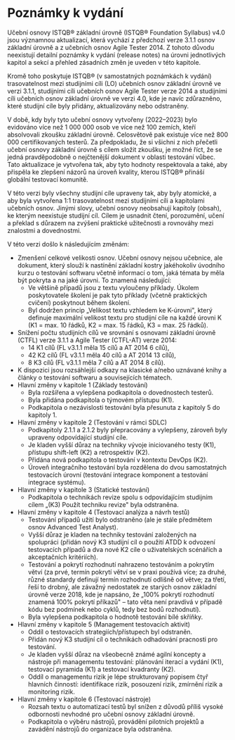 # Poznámky k vydání

Učební osnovy ISTQB® základní úrovně (ISTQB® Foundation Syllabus) v4.0 jsou významnou aktualizací, která vychází z předchozí verze 3.1.1 osnov základní úrovně a z učebních osnov Agile Tester 2014. Z tohoto důvodu neexistují detailní poznámky k vydání (release notes) na úrovni jednotlivých kapitol a sekcí a přehled zásadních změn je uveden v této kapitole.

Kromě toho poskytuje ISTQB® (v samostatných poznámkách k vydání) trasovatelnost mezi studijními cíli (LO) učebních osnov základní úrovně ve verzi 3.1.1, studijními cíli učebních osnov Agile Tester verze 2014 a studijními cíli učebních osnov základní úrovně ve verzi 4.0, kde je navíc zdůrazněno, které studijní cíle byly přidány, aktualizovány nebo odstraněny.

V době, kdy byly tyto učební osnovy vytvořeny (2022–2023) bylo evidováno více než 1 000 000 osob ve více než 100 zemích, kteří absolvovali zkoušku základní úrovně. Celosvětově pak existuje více než 800 000 certifikovaných testerů. Za předpokladu, že si všichni z nich přečetli učební osnovy základní úrovně s cílem složit zkoušku, je možné říct, že se jedná pravděpodobně o nejčtenější dokument v oblasti testování vůbec. Tato aktualizace je vytvořena tak, aby tyto hodnoty respektovala a také, aby přispěla ke zlepšení názorů na úroveň kvality, kterou ISTQB® přináší globální testovací komunitě.

V této verzi byly všechny studijní cíle upraveny tak, aby byly atomické, a aby byla vytvořena 1:1 trasovatelnost mezi studijními cíli a kapitolami učebních osnov. Jinými slovy, učební osnovy neobsahují kapitoly (obsah), ke kterým neexistuje studijní cíl. Cílem je usnadnit čtení, porozumění, učení a překlad s důrazem na zvýšení praktické užitečnosti a rovnováhy mezi znalostmi a dovednostmi.

V této verzi došlo k následujícím změnám:

* Zmenšení celkové velikosti osnov. Učební osnovy nejsou učebnice, ale dokument, který slouží k nastínění základní kostry jakéhokoliv úvodního kurzu o testování softwaru včetně informací o tom, jaká témata by měla být pokryta a na jaké úrovni. To znamená následující:
  * Ve většině případů jsou z textu vyloučeny příklady. Úkolem poskytovatele školení je pak tyto příklady (včetně praktických cvičení) poskytnout během školení.
  * Byl dodržen princip „Velikost textu vzhledem ke K-úrovni", který definuje maximální velikost textu pro studijní cíle na každé úrovni K (K1 = max. 10 řádků, K2 = max. 15 řádků, K3 = max. 25 řádků).
* Snížení počtu studijních cílů ve srovnání s osnovami základní úrovně (CTFL) verze 3.1.1 a Agile Tester (CTFL-AT) verze 2014:
  * 14 K1 cílů (FL v3.1.1 měla 15 cílů a AT 2014 6 cílů),
  * 42 K2 cílů (FL v3.1.1 měla 40 cílů a AT 2014 13 cílů),
  * 8 K3 cílů (FL v3.1.1 měla 7 cílů a AT 2014 8 cílů).
* K dispozici jsou rozsáhlejší odkazy na klasické a/nebo uznávané knihy a články o testování softwaru a souvisejících tématech.
* Hlavní změny v kapitole 1 (Základy testování)
  * Byla rozšířena a vylepšena podkapitola o dovednostech testerů.
  * Byla přidána podkapitola o týmovém přístupu (K1).
  * Podkapitola o nezávislosti testování byla přesunuta z kapitoly 5 do kapitoly 1.
* Hlavní změny v kapitole 2 (Testování v rámci SDLC)
  * Podkapitoly 2.1.1 a 2.1.2 byly přepracovány a vylepšeny, zároveň byly upraveny odpovídající studijní cíle.
  * Je kladen vyšší důraz na techniky vývoje iniciovaného testy (K1), přístupu shift-left (K2) a retrospektiv (K2).
  * Přidána nová podkapitola o testování v kontextu DevOps (K2).
  * Úroveň integračního testování byla rozdělena do dvou samostatných testovacích úrovní (testování integrace komponent a testování integrace systému).
* Hlavní změny v kapitole 3 (Statické testování)
  * Podkapitola o technikách revize spolu s odpovídajícím studijním cílem „(K3) Použít techniku revize" byla odstraněna.
* Hlavní změny v kapitole 4 (Testovací analýza a návrh testů)
  * Testování případů užití bylo odstraněno (ale je stále předmětem osnov Advanced Test Analyst).
  * Vyšší důraz je kladen na techniky testování založených na spolupráci (přidán nový K3 studijní cíl o použití ATDD k odvození testovacích případů a dva nové K2 cíle o uživatelských scénářích a akceptačních kritériích).
  * Testování a pokrytí rozhodnutí nahrazeno testováním a pokrytím větví (za prvé, termín pokrytí větví se v praxi používá více; za druhé, různé standardy definují termín rozhodnutí odlišně od větve; za třetí, řeší to drobný, ale závažný nedostatek ze starých osnov základní úrovně verze 2018, kde je napsáno, že „100% pokrytí rozhodnutí znamená 100% pokrytí příkazů" – tato věta není pravdivá v případě kódu bez podmínek nebo cyklů, tedy bez bodů rozhodnutí).
  * Byla vylepšena podkapitola o hodnotě testování bílé skříňky.
* Hlavní změny v kapitole 5 (Management testovacích aktivit)
  * Oddíl o testovacích strategiích/přístupech byl odstraněn.
  * Přidán nový K3 studijní cíl o technikách odhadování pracnosti pro testování.
  * Je kladen vyšší důraz na všeobecně známé agilní koncepty a nástroje při managementu testování: plánování iterací a vydání (K1), testovací pyramida (K1) a testovací kvadranty (K2).
  * Oddíl o managementu rizik je lépe strukturovaný popisem čtyř hlavních činností: identifikace rizik, posouzení rizik, zmírnění rizik a monitoring rizik.
* Hlavní změny v kapitole 6 (Testovací nástroje)
  * Rozsah textu o automatizací testů byl snížen z důvodů příliš vysoké odbornosti nevhodné pro učební osnovy základní úrovně.
  * Podkapitola o výběru nástrojů, provádění pilotních projektů a zavádění nástrojů do organizace byla odstraněna.